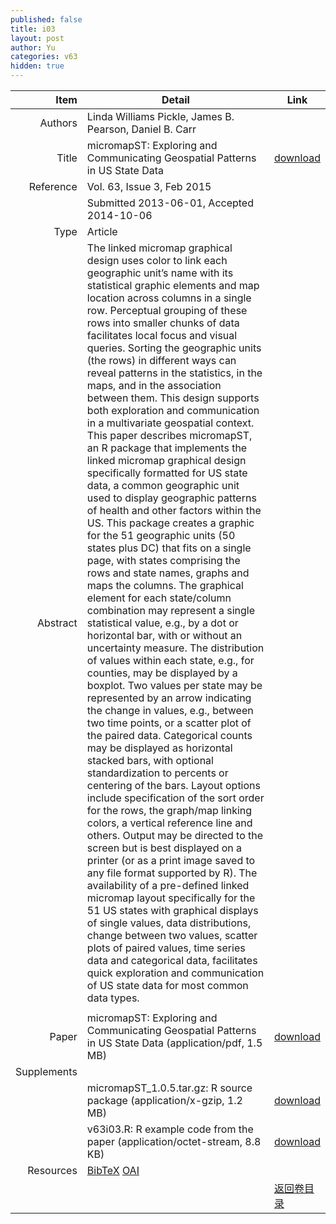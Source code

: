 ```yaml
---
published: false
title: i03
layout: post
author: Yu
categories: v63
hidden: true
---
```


| Item | Detail | Link |
|---:|---|---|
| Authors | Linda Williams Pickle, James B. Pearson, Daniel B. Carr| |
| Title |micromapST: Exploring and Communicating Geospatial Patterns in US State Data | [download](http://www.jstatsoft.org/v63/i03/paper) |
| Reference |Vol. 63, Issue 3, Feb 2015 | |
| | Submitted 2013-06-01, Accepted 2014-10-06| | 
| Type | Article| |
| Abstract | The linked micromap graphical design uses color to link each geographic unit’s name with its statistical graphic elements and map location across columns in a single row. Perceptual grouping of these rows into smaller chunks of data facilitates local focus and visual queries. Sorting the geographic units (the rows) in different ways can reveal patterns in the statistics, in the maps, and in the association between them. This design supports both exploration and communication in a multivariate geospatial context. This paper describes micromapST, an R package that implements the linked micromap graphical design specifically formatted for US state data, a common geographic unit used to display geographic patterns of health and other factors within the US. This package creates a graphic for the 51 geographic units (50 states plus DC) that fits on a single page, with states comprising the rows and state names, graphs and maps the columns. The graphical element for each state/column combination may represent a single statistical value, e.g., by a dot or horizontal bar, with or without an uncertainty measure. The distribution of values within each state, e.g., for counties, may be displayed by a boxplot. Two values per state may be represented by an arrow indicating the change in values, e.g., between two time points, or a scatter plot of the paired data. Categorical counts may be displayed as horizontal stacked bars, with optional standardization to percents or centering of the bars. Layout options include specification of the sort order for the rows, the graph/map linking colors, a vertical reference line and others. Output may be directed to the screen but is best displayed on a printer (or as a print image saved to any file format supported by R). The availability of a pre-defined linked micromap layout specifically for the 51 US states with graphical displays of single values, data distributions, change between two values, scatter plots of paired values, time series data and categorical data, facilitates quick exploration and communication of US state data for most common data types.
| |
| Paper | micromapST: Exploring and Communicating Geospatial Patterns in US State Data  (application/pdf, 1.5 MB)| [download](http://www.jstatsoft.org/v63/i03/paper) |
| Supplements | | |
| |micromapST_1.0.5.tar.gz: R source package  (application/x-gzip, 1.2 MB)|  [download](http://www.jstatsoft.org/v63/i03/supp/1) |
| |v63i03.R:                R example code from the paper  (application/octet-stream, 8.8 KB)|  [download](http://www.jstatsoft.org/v63/i03/supp/2) |
| Resources | [BibTeX](http://www.jstatsoft.org/v63/i03/bibtex) [OAI](http://www.jstatsoft.org/oai?verb=GetRecord&identifier=oai.jstatsoft/v63/i03&prefix=oai_dc)| |
| |  | [返回卷目录]({{site.baseurl}}/volume/v63.html) |